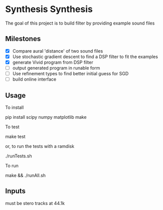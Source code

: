 # Synthesis Synthesis

The goal of this project is to build filter by providing example sound files

## Milestones

- [x] Compare aural 'distance' of two sound files
- [x] Use stochastic gradient descent to find a DSP filter to fit the examples
- [x] generate Vivid program from DSP filter
- [ ] output generated program in runable form
- [ ] Use refinement types to find better initial guess for SGD
- [ ] build online interface

## Usage

To install 

   pip install scipy numpy matplotlib 
   make

To test

   make test

or, to run the tests with a ramdisk
 
   ./runTests.sh

To run

   make && ./runAll.sh

## Inputs

must be stero tracks at 44.1k
